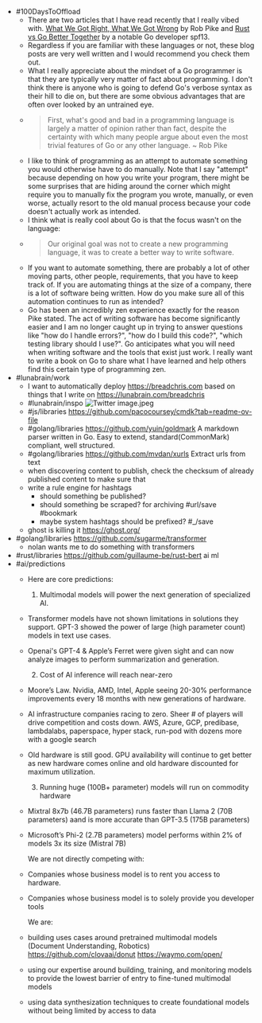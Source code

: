 - #100DaysToOffload
	- There are two articles that I have read recently that I really vibed with. [What We Got Right, What We Got Wrong](https://commandcenter.blogspot.com/2024/01/what-we-got-right-what-we-got-wrong.html) by Rob Pike and [Rust vs Go Better Together](https://spf13.com/p/rust-vs-go-better-together/) by a notable Go developer spf13.
	- Regardless if you are familiar with these languages or not, these blog posts are very well written and I would recommend you check them out.
	- What I really appreciate about the mindset of a Go programmer is that they are typically very matter of fact about programming. I don't think there is anyone who is going to defend Go's verbose syntax as their hill to die on, but there are some obvious advantages that are often over looked by an untrained eye.
	- > First, what's good and bad in a programming language is largely a matter of opinion rather than fact, despite the certainty with which many people argue about even the most trivial features of Go or any other language. ~ Rob Pike
	- I like to think of programming as an attempt to automate something you would otherwise have to do manually. Note that I say "attempt" because depending on how you write your program, there might be some surprises that are hiding around the corner which might require you to manually fix the program you wrote, manually, or even worse, actually resort to the old manual process because your code doesn't actually work as intended.
	- I think what is really cool about Go is that the focus wasn't on the language:
	- > Our original goal was not to create a new programming language, it was to create a better way to write software.
	- If you want to automate something, there are probably a lot of other moving parts, other people, requirements, that you have to keep track of. If you are automating things at the size of a company, there is a lot of software being written. How do you make sure all of this automation continues to run as intended?
	- Go has been an incredibly zen experience exactly for the reason Pike stated. The act of writing software has become significantly easier and I am no longer caught up in trying to answer questions like "how do I handle errors?", "how do I build this code?", "which testing library should I use?". Go anticipates what you will need when writing software and the tools that exist just work. I really want to write a book on Go to share what I have learned and help others find this certain type of programming zen.
- #lunabrain/work
	- I want to automatically deploy https://breadchris.com based on things that I write on https://lunabrain.com/breadchris
	- #lunabrain/inspo ![Twitter image.jpeg](../assets/Twitter_image_1704591198298_0.jpeg)
	- #js/libraries https://github.com/pacocoursey/cmdk?tab=readme-ov-file
	- #golang/libraries https://github.com/yuin/goldmark A markdown parser written in Go. Easy to extend, standard(CommonMark) compliant, well structured.
	- #golang/libraries https://github.com/mvdan/xurls Extract urls from text
	- when discovering content to publish, check the checksum of already published content to make sure that
	- write a rule engine for hashtags
		- should something be published?
		- should something be scraped? for archiving #url/save #bookmark
		- maybe system hashtags should be prefixed? #_/save
	- ghost is killing it https://ghost.org/
- #golang/libraries https://github.com/sugarme/transformer
	- nolan wants me to do something with transformers
- #rust/libraries https://github.com/guillaume-be/rust-bert ai ml
- #ai/predictions
	- Here are core predictions:
	  
	  1. Multimodal models will power the next generation of specialized AI.
	- Transformer models have not shown limitations in solutions they support. GPT-3 showed the power of large (high parameter count) models in text use cases.
	- Openai's GPT-4 & Apple’s Ferret were given sight and can now analyze images to perform summarization and generation.
	  
	  2. Cost of AI inference will reach near-zero
	- Moore’s Law. Nvidia, AMD, Intel, Apple seeing 20-30% performance improvements every 18 months with new generations of hardware.
	- AI infrastructure companies racing to zero. Sheer # of players will drive competition and costs down. AWS, Azure, GCP, predibase, lambdalabs, paperspace, hyper stack, run-pod with dozens more with a google search
	- Old hardware is still good. GPU availability will continue to get better as new hardware comes online and old hardware discounted for maximum utilization.
	  
	  3. Running huge (100B+ parameter) models will run on commodity hardware
	- Mixtral 8x7b (46.7B parameters) runs faster than Llama 2 (70B parameters) aand is more accurate than GPT-3.5 (175B parameters)
	- Microsoft’s Phi-2 (2.7B parameters) model performs within 2% of models 3x its size (Mistral 7B)
	  
	  We are not directly competing with:
	- Companies whose business model is to rent you access to hardware.
	- Companies whose business model is to solely provide you developer tools
	  
	  We are:
	- building uses cases around pretrained multimodal models (Document Understanding, Robotics)
	  https://github.com/clovaai/donut
	  https://waymo.com/open/
	- using our expertise around building, training, and monitoring models to provide the lowest barrier of entry to fine-tuned multimodal models
	- using data synthesization techniques to create foundational models without being limited by access to data